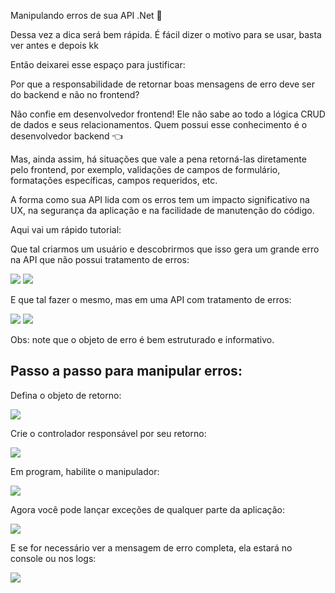 Manipulando erros de sua API .Net 🚀

Dessa vez a dica será bem rápida. É fácil dizer o motivo para se usar, basta ver antes e depois kk

Então deixarei esse espaço para justificar:

Por que a responsabilidade de retornar boas mensagens de erro deve ser do backend e não no frontend?

Não confie em desenvolvedor frontend! Ele não sabe ao todo a lógica CRUD de dados e seus relacionamentos. Quem possui esse conhecimento é o desenvolvedor backend 👈

Mas, ainda assim, há situações que vale a pena retorná-las diretamente pelo frontend, por exemplo, validações de campos de formulário, formatações específicas, campos requeridos, etc.

A forma como sua API lida com os erros tem um impacto significativo na UX, na segurança da aplicação e na facilidade de manutenção do código.

Aqui vai um rápido tutorial:

Que tal criarmos um usuário e descobrirmos que isso gera um grande erro na API que não possui tratamento de erros:

![](../blog/posts/manipulando-erros-de-sua-api-net/image%201.png)
![](../blog/posts/manipulando-erros-de-sua-api-net/image%202.png)

E que tal fazer o mesmo, mas em uma API com tratamento de erros:

![](../blog/posts/manipulando-erros-de-sua-api-net/image%201.png)
![](../blog/posts/manipulando-erros-de-sua-api-net/image%204.png)

Obs: note que o objeto de erro é bem estruturado e informativo.

## Passo a passo para manipular erros:

Defina o objeto de retorno:

![](../blog/posts/manipulando-erros-de-sua-api-net/image%205.png)

Crie o controlador responsável por seu retorno:

![](../blog/posts/manipulando-erros-de-sua-api-net/image%206.png)

Em program, habilite o manipulador:

![](../blog/posts/manipulando-erros-de-sua-api-net/image%207.png)

Agora você pode lançar exceções de qualquer parte da aplicação:

![](../blog/posts/manipulando-erros-de-sua-api-net/image%208.png)

E se for necessário ver a mensagem de erro completa, ela estará no console ou nos logs:

![](../blog/posts/manipulando-erros-de-sua-api-net/image%209.png)
